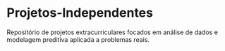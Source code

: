# Projetos-Independentes
Repositório de projetos extracurriculares focados em análise de dados e modelagem preditiva aplicada a problemas reais.
